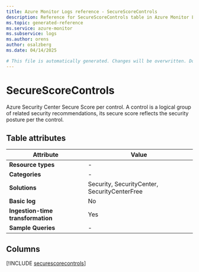 ```yaml
---
title: Azure Monitor Logs reference - SecureScoreControls
description: Reference for SecureScoreControls table in Azure Monitor Logs.
ms.topic: generated-reference
ms.service: azure-monitor
ms.subservice: logs
ms.author: orens
author: osalzberg
ms.date: 04/14/2025

# This file is automatically generated. Changes will be overwritten. Do not change this file directly.
---
```


# SecureScoreControls

Azure Security Center Secure Score per control. A control is a logical group of related security recommendations, its secure score reflects the security posture per the control.


## Table attributes

|Attribute|Value|
|---|---|
|**Resource types**|-|
|**Categories**|-|
|**Solutions**| Security, SecurityCenter, SecurityCenterFree|
|**Basic log**|No|
|**Ingestion-time transformation**|Yes|
|**Sample Queries**|-|



## Columns
  
[!INCLUDE [securescorecontrols](~/reusable-content/ce-skilling/azure/includes/azure-monitor/reference/tables/securescorecontrols-include.md)]
